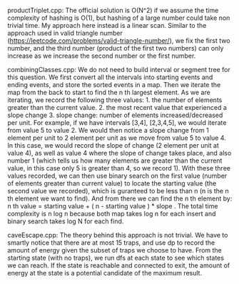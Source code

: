 productTriplet.cpp: The official solution is O(N^2) if we assume the time complexity of hashing is O(1), but hashing of a large number could take non trivial time. My approach here instead is a linear scan. Similar to the approach used in valid triangle number (https://leetcode.com/problems/valid-triangle-number/), we fix the first two number, and the third number (product of the first two numbers) can only increase as we increase the second number or the first number. 

combiningClasses.cpp: We do not need to build interval or segment tree for this question. We first convert all the intervals into starting events and ending events, and store the sorted events in a map. Then we iterate the map from the back to start to find the n th largest element. As we are iterating, we record the following three values: 1. the number of elements greater than the current value. 2. the most recent value that experienced a slope change 3. slope change: number of elements increased/decreased per unit. For example, if we have intervals \[3,4], \[2,3,4,5], we would iterate from value 5 to value 2. We would then notice a slope change from 1 element per unit to 2 element per unit as we move from value 5 to value 4. In this case, we would record the slope of change (2 element per unit at value 4), as well as value 4 where the slope of change takes place, and also number 1 (which tells us how many elements are greater than the current value, in this case only 5 is greater than 4, so we record 1). With these three values recorded, we can then use binary search on the first value (number of elements greater than current value) to locate the starting value (the second value we recorded), which is guranteed to be less than n (n is the n th element we want to find). And from there we can find the n th element by: n th value = starting value + ( n - starting value ) * slope . The total time complexity is n log n because both map takes log n for each insert and binary search takes log N for each find.    

caveEscape.cpp: The theory behind this approach is not trivial. We have to smartly notice that there are at most 15 traps, and use dp to record the amount of energy given the subset of traps we choose to have. From the starting state (with no traps), we run dfs at each state to see which states we can reach. If the state is reachable and connected to exit, the amount of energy at the state is a potential candidate of the maximum result.
